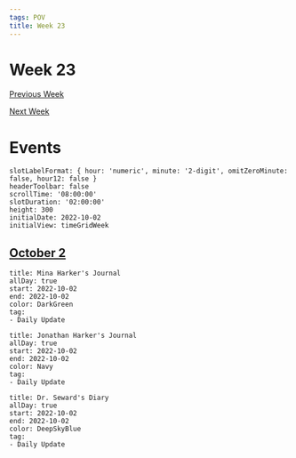 ```yaml
---
tags: POV
title: Week 23
---
```


# Week 23

[Previous Week](2022-W40)

[Next Week](2022-W42)

# Events

```itinerary
slotLabelFormat: { hour: 'numeric', minute: '2-digit', omitZeroMinute: false, hour12: false }
headerToolbar: false
scrollTime: '08:00:00'
slotDuration: '02:00:00'
height: 300
initialDate: 2022-10-02
initialView: timeGridWeek
```

## [October 2](2022-10-02.md)

```itinerary-event
title: Mina Harker's Journal
allDay: true
start: 2022-10-02
end: 2022-10-02
color: DarkGreen
tag:
- Daily Update
```


```itinerary-event
title: Jonathan Harker's Journal
allDay: true
start: 2022-10-02
end: 2022-10-02
color: Navy
tag:
- Daily Update
```

```itinerary-event
title: Dr. Seward's Diary
allDay: true
start: 2022-10-02
end: 2022-10-02
color: DeepSkyBlue
tag:
- Daily Update
```